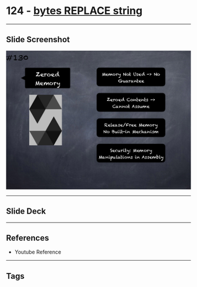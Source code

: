 # 124 - [bytes REPLACE string](bytes%20FILENAME%20string.md)


___
## Slide Screenshot
![124.png](../images/solidity201/124.png)
___
## Slide Deck

___
## References
- Youtube Reference
___
## Tags